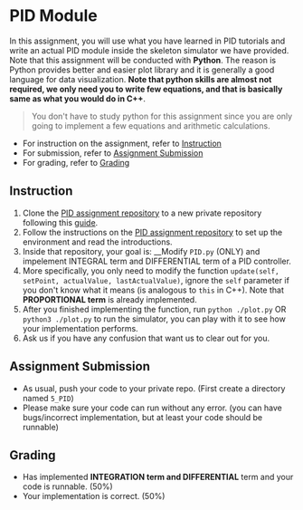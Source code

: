 # PID Module

In this assignment, you will use what you have learned in PID tutorials and write an actual PID module inside the skeleton simulator we have provided. Note that this assignment will be conducted with __Python__. The reason is Python provides better and easier plot library and it is generally a good language for data visualization. __Note that python skills are almost not required, we only need you to write few equations, and that is basically same as what you would do in C++__. 

> You don't have to study python for this assignment since you are only going to implement a few equations and arithmetic calculations.

* For instruction on the assignment, refer to [Instruction](#instruction)
* For submission, refer to [Assignment Submission](#assignment-submission)
* For grading, refer to [Grading](#grading)

## Instruction
1. Clone the [PID assignment repository](https://github.com/LIANG-SN/PID-Control-Model) to a new private repository following this [guide](#Duplicate-repository-guide).
2. Follow the instructions on the [PID assignment repository](https://github.com/LIANG-SN/PID-Control-Model) to set up the environment and read the introductions.
3. Inside that repository, your goal is: __Modify `PID.py` (ONLY) and impelement INTEGRAL term and DIFFERENTIAL term of a PID controller.
4. More specifically, you only need to modify the function `update(self, setPoint, actualValue, lastActualValue)`, ignore the `self` parameter if you don't know what it means (is analogous to `this` in C++). Note that __PROPORTIONAL term__ is already implemented.
5. After you finished implementing the function, run `python ./plot.py` OR `python3 ./plot.py` to run the simulator, you can play with it to see how your implementation performs.
6. Ask us if you have any confusion that want us to clear out for you.

## Assignment Submission

* As usual, push your code to your private repo. (First create a directory named `5_PID`)
* Please make sure your code can run without any error. (you can have bugs/incorrect implementation, but at least your code should be runnable)

## Grading

* Has implemented __INTEGRATION term and DIFFERENTIAL__ term and your code is runnable. (50%)
* Your implementation is correct. (50%)

